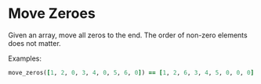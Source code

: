 # Move Zeroes

Given an array, move all zeros to the end.  The order of non-zero elements does not matter.  

Examples:

```rb
move_zeros([1, 2, 0, 3, 4, 0, 5, 6, 0]) == [1, 2, 6, 3, 4, 5, 0, 0, 0]
```